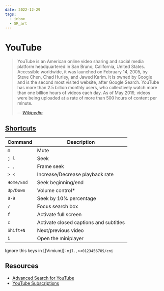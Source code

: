 ```yaml
---
date: 2022-12-29
tags:
  - inbox
  - SR_art
---
```


# YouTube

> YouTube is an American online video sharing and social media platform
> headquartered in San Bruno, California, United States. Accessible
> worldwide, it was launched on February 14, 2005, by Steve Chen, Chad
> Hurley, and Jawed Karim. It is owned by Google and is the second most visited
> website, after Google Search. YouTube has more than 2.5 billion monthly
> users, who collectively watch more than one billion hours of videos each
> day. As of May 2019, videos were being uploaded at a rate of more than 500
> hours of content per minute.
>
> — <cite>[Wikipedia](https://en.wikipedia.org/wiki/YouTube)</cite>

## [Shortcuts](https://support.google.com/youtube/answer/7631406)

| Command   | Description                            |
|-----------|----------------------------------------|
| `m`         | Mute                                   |
| `j l`       | Seek                                   |
| `. ,`       | Frame seek                             |
| `> <`       | Increase/Decrease playback rate        |
| `Home/End`  | Seek beginning/end                     |
| `Up/Down`   | Volume control*                         |
| `0-9`       | Seek by 10% percentage                 |
| `/`         | Focus search box                       |
| `f`         | Activate full screen                   |
| `c`         | Activate closed captions and subtitles |
| `Shift+N`   | Next/previous video                    |
| `i`         | Open the miniplayer                    |

Ignore this keys in [[Vimium]]: `mjl.,><0123456789/cni`

## Resources

- [Advanced Search for YouTube](https://playlists.at/youtube/search/)
- [YouTube Subscriptions](https://www.youtube.com/feed/subscriptions)
